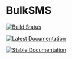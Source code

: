 # BulkSMS

[![Build Status](https://travis-ci.com/scls19fr/BulkSMS.jl.svg?branch=master)](https://travis-ci.com/scls19fr/BulkSMS.jl)

[![Latest Documentation](https://img.shields.io/badge/docs-dev-blue.svg)](https://scls19fr.github.io/BulkSMS.jl/dev)

[![Stable Documentation](https://img.shields.io/badge/docs-stable-blue.svg)](https://scls19fr.github.io/BulkSMS.jl/stable)
